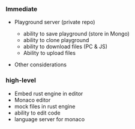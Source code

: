 
### Immediate

- Playground server (private repo)
  - ability to save playground (store in Mongo)
  - ability to clone playground
  - ability to download files (PC & JS)
  - Ability to upload files



- Other considerations


### high-level

- Embed rust engine in editor
- Monaco editor
- mock files in rust engine
- ability to edit code 
- language server for monaco
  